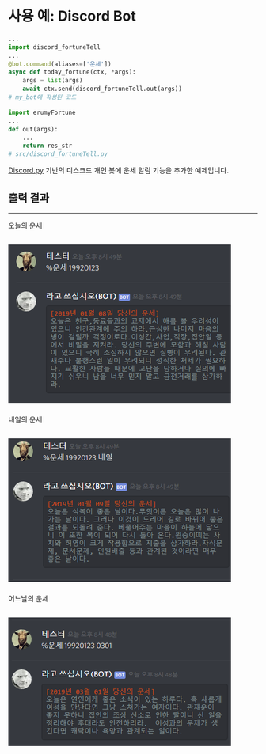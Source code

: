 # 사용 예: Discord Bot
```python
...
import discord_fortuneTell
...
@bot.command(aliases=['운세'])
async def today_fortune(ctx, *args):
    args = list(args)
    await ctx.send(discord_fortuneTell.out(args))
# my_bot에 작성된 코드
```
```python
import erumyFortune
...
def out(args):
    ...
    return res_str
# src/discord_fortuneTell.py
```
[Discord.py](https://github.com/Rapptz/discord.py) 기반의 디스코드 개인 봇에 운세 알림 기능을 추가한 예제입니다.
## 출력 결과
---
오늘의 운세  
  
![today](img/tdy.PNG)  
---
내일의 운세  
  
![tomorrow](img/tm.PNG)  
---
어느날의 운세  
  
![someday](img/smday.PNG)  
---
